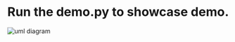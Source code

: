 # Run the demo.py to showcase demo.

![uml diagram](https://github.com/KevMP/smart-home-automation/assets/100045145/8cc4504d-877a-4a8c-a2fe-ff7017a7322e)
